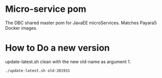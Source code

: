# Micro-service pom

The DBC shared master pom for JavaEE microServices. 
Matches Payara5 Docker images. 
 
# How to Do a new version

update-latest.sh clean with the new old-name as argument 1.

```bash
./update-latest.sh old-201931
``` 